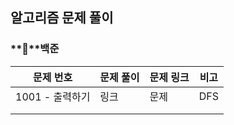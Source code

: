 
## 알고리즘 문제 풀이

### **:pushpin:**백준

| 문제 번호       | 문제 풀이 | 문제 링크 | 비고 |
| --------------- | --------- | --------- | ---- |
| 1001 - 출력하기 | 링크      | 문제      | DFS  |
|                 |           |           |      |
|                 |           |           |      |

